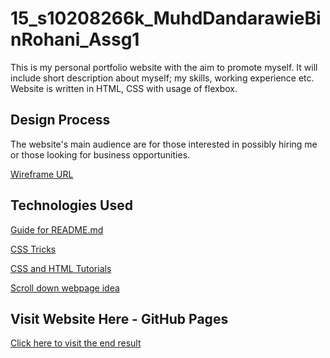# 15_s10208266k_MuhdDandarawieBinRohani_Assg1

This is my personal portfolio website with the aim to promote myself. It will include short description about myself; my skills, working experience etc. Website is written in HTML, CSS with usage of flexbox.

## Design Process
The website's main audience are for those interested in possibly hiring me or those looking for business opportunities.

[Wireframe URL](https://drive.google.com/file/d/1uEF2XcZFVHpX2sEZ-SaxtHHhSG84CX8B/view?usp=sharing)

## Technologies Used

[Guide for README.md](https://raw.githubusercontent.com/immalcolm/interactivedev-readme-template/main/README.md)

[CSS Tricks](https://css-tricks.com/)

[CSS and HTML Tutorials](https://www.w3schools.com/html/html_links.asp)

[Scroll down webpage idea](https://www.youtube.com/watch?v=3-2Pj5hxwrw)

## Visit Website Here - GitHub Pages

[Click here to visit the end result](https://danrohangit.github.io/First_Website/)

